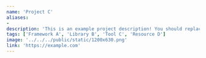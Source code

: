 ```yaml
---
name: 'Project C'
aliases: 
- 
description: 'This is an example project description! You should replace this with a description of your own project.'
tags: ['Framework A', 'Library B', 'Tool C', 'Resource D']
image: '../../../public/static/1200x630.png'
link: 'https://example.com'
---
```

